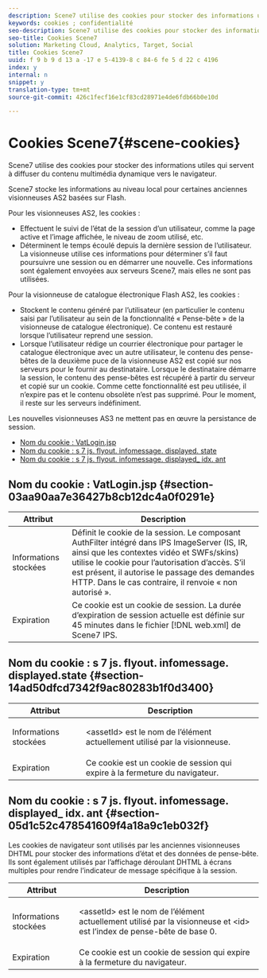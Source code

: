 ```yaml
---
description: Scene7 utilise des cookies pour stocker des informations utiles qui servent à diffuser du contenu multimédia dynamique vers le navigateur.
keywords: cookies ; confidentialité
seo-description: Scene7 utilise des cookies pour stocker des informations utiles qui servent à diffuser du contenu dynamique vers le navigateur.
seo-title: Cookies Scene7
solution: Marketing Cloud, Analytics, Target, Social
title: Cookies Scene7
uuid: f 9 b 9 d 13 a -17 e 5-4139-8 c 84-6 fe 5 d 22 c 4196
index: y
internal: n
snippet: y
translation-type: tm+mt
source-git-commit: 426c1fecf16e1cf83cd28971e4de6fdb66b0e10d

---
```



# Cookies Scene7{#scene-cookies}

Scene7 utilise des cookies pour stocker des informations utiles qui servent à diffuser du contenu multimédia dynamique vers le navigateur.

Scene7 stocke les informations au niveau local pour certaines anciennes visionneuses AS2 basées sur Flash.

Pour les visionneuses AS2, les cookies :

* Effectuent le suivi de l’état de la session d’un utilisateur, comme la page active et l’image affichée, le niveau de zoom utilisé, etc.
* Déterminent le temps écoulé depuis la dernière session de l’utilisateur. La visionneuse utilise ces informations pour déterminer s’il faut poursuivre une session ou en démarrer une nouvelle. Ces informations sont également envoyées aux serveurs Scene7, mais elles ne sont pas utilisées.

Pour la visionneuse de catalogue électronique Flash AS2, les cookies :

* Stockent le contenu généré par l’utilisateur (en particulier le contenu saisi par l’utilisateur au sein de la fonctionnalité « Pense-bête » de la visionneuse de catalogue électronique). Ce contenu est restauré lorsque l’utilisateur reprend une session.
* Lorsque l’utilisateur rédige un courrier électronique pour partager le catalogue électronique avec un autre utilisateur, le contenu des pense-bêtes de la deuxième puce de la visionneuse AS2 est copié sur nos serveurs pour le fournir au destinataire. Lorsque le destinataire démarre la session, le contenu des pense-bêtes est récupéré à partir du serveur et copié sur un cookie. Comme cette fonctionnalité est peu utilisée, il n’expire pas et le contenu obsolète n’est pas supprimé. Pour le moment, il reste sur les serveurs indéfiniment.

Les nouvelles visionneuses AS3 ne mettent pas en œuvre la persistance de session.

* [Nom du cookie : VatLogin.jsp](../cookies-overview/cookies-s7.md#section-03aa90aa7e36427b8cb12dc4a0f0291e)
* [Nom du cookie : s 7 js. flyout. infomessage. displayed. state](../cookies-overview/cookies-s7.md#section-14ad50dfcd7342f9ac80283b1f0d3400)
* [Nom du cookie : s 7 js. flyout. infomessage. displayed_ idx. ant](../cookies-overview/cookies-s7.md#section-05d1c52c478541609f4a18a9c1eb032f)

## Nom du cookie : VatLogin.jsp {#section-03aa90aa7e36427b8cb12dc4a0f0291e}

| Attribut | Description |
|---|---|
| Informations stockées | Définit le cookie de la session. Le composant AuthFilter intégré dans IPS ImageServer (IS, IR, ainsi que les contextes vidéo et SWFs/skins) utilise le cookie pour l’autorisation d’accès. S’il est présent, il autorise le passage des demandes HTTP. Dans le cas contraire, il renvoie « non autorisé ». |
| Expiration | Ce cookie est un cookie de session. La durée d’expiration de session actuelle est définie sur 45 minutes dans le fichier [!DNL web.xml] de Scene7 IPS. |

## Nom du cookie : s 7 js. flyout. infomessage. displayed<assetId>.state {#section-14ad50dfcd7342f9ac80283b1f0d3400}

<table id="table_6835D64C5D464A049F576621F2BE3FAD"> 
 <thead> 
  <tr> 
   <th colname="col1" class="entry"> Attribut </th> 
   <th colname="col2" class="entry"> Description </th> 
  </tr> 
 </thead>
 <tbody> 
  <tr> 
   <td colname="col1"> Informations stockées </td> 
   <td colname="col2"> <p>&lt;assetId&gt; est le nom de l’élément actuellement utilisé par la visionneuse. </p> </td> 
  </tr> 
  <tr> 
   <td colname="col1"> Expiration </td> 
   <td colname="col2"> Ce cookie est un cookie de session qui expire à la fermeture du navigateur. </td> 
  </tr> 
 </tbody> 
</table>

## Nom du cookie : s 7 js. flyout. infomessage. displayed<assetId>_ idx<id>. ant {#section-05d1c52c478541609f4a18a9c1eb032f}

Les cookies de navigateur sont utilisés par les anciennes visionneuses DHTML pour stocker des informations d’état et des données de pense-bête. Ils sont également utilisés par l’affichage déroulant DHTML à écrans multiples pour rendre l’indicateur de message spécifique à la session.

<table id="table_8F6CC83D32D54BEE99884318AD126C98"> 
 <thead> 
  <tr> 
   <th colname="col1" class="entry"> Attribut </th> 
   <th colname="col2" class="entry"> Description </th> 
  </tr> 
 </thead>
 <tbody> 
  <tr> 
   <td colname="col1"> Informations stockées </td> 
   <td colname="col2"> <p> </p> <p> &lt;assetId&gt; est le nom de l’élément actuellement utilisé par la visionneuse et &lt;id&gt; est l’index de pense-bête de base 0. </p> </td> 
  </tr> 
  <tr> 
   <td colname="col1"> Expiration </td> 
   <td colname="col2"> Ce cookie est un cookie de session qui expire à la fermeture du navigateur. </td> 
  </tr> 
 </tbody> 
</table>

